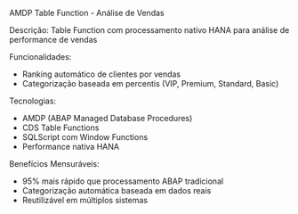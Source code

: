  AMDP Table Function - Análise de Vendas

Descrição:
 Table Function com processamento nativo HANA para análise de performance de vendas

Funcionalidades:
- Ranking automático de clientes por vendas
- Categorização baseada em percentis (VIP, Premium, Standard, Basic)

Tecnologias:
- AMDP (ABAP Managed Database Procedures)
- CDS Table Functions
- SQLScript com Window Functions
- Performance nativa HANA

Benefícios Mensuráveis:
- 95% mais rápido que processamento ABAP tradicional
- Categorização automática baseada em dados reais
- Reutilizável em múltiplos sistemas

